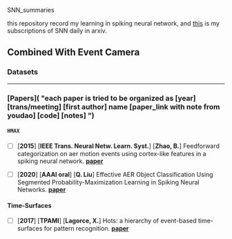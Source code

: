 SNN_summaries

this repository record my  learning in spiking neural network, and [this](https://github.com/shenhaibo123/SNN_arxiv_daily) is my subscriptions of SNN daily in arxiv.

## Combined With Event Camera 



### Datasets

------



### [Papers](  "each paper is tried to be organized as [year] [trans/meeting] [first author]  name  [paper_link with note from youdao] [code] [notes] ")

#### `HMAX`

- [ ] [**2015**] [**IEEE Trans. Neural Netw. Learn. Syst.**] [**Zhao, B.**]  Feedforward categorization on aer motion events using cortex-like features in a spiking neural network. [**paper**](https://ieeexplore.ieee.org/stamp/stamp.jsp?tp=&arnumber=6933869   "本文介绍了一种事件驱动的前馈分类系统，该系统从时间对比地址事件表示(AER)传感器获取数据。该系统提取生物启发的类似皮质的特征，并使用AER基于tempotron分类器(一个泄漏的整合和激活脉冲神经元网络)来区分不同的模式。系统最吸引人的特性之一是其事件驱动的处理，输入和特性都采用地址事件(spikes)的形式。该系统在AER姿势数据集上进行了评估，并与两个最近开发的仿生模型进行了比较。实验结果表明，该算法在保持相同性能的前提下，大大减少了仿真时间。
  此外,混合国家标准与技术研究所的实验(MNIST)图像数据集已经证明该系统不仅可以工作在原始AER数据还在图片(一个预处理步骤将图像转化为爱尔兰事件),并能保持竞争力的准确性即使噪音是补充道。
  该系统在MNIST动态视觉传感器数据集(其中使用AER动态视觉传感器记录数据)上进行了进一步评估，测试精度为88.14%。")

- [ ] [**2020**] [**AAAI  oral**] [**Q. Liu**] Effective AER Object Classification Using Segmented Probability-Maximization Learning in Spiking Neural Networks. [**paper**](https://arxiv.org/abs/2002.06199   "摘要地址事件表示(AER)摄像机与传统的基于帧的摄像机相比，具有高时间分辨率和低功耗等优点，近年来受到越来越多的关注。
  由于AER摄像机将视觉输入记录为异步离散事件，它们天生适合与spiking神经网络(SNN)协调，这在神经形态硬件上是生物学上可信的和节能的。然而，使用SNN进行AER对象分类仍然具有挑战性，因为缺乏有效的学习算法来进行这种新的表示。
  为了解决这个问题，我们提出了一种新的分段概率最大化(SPA)学习算法的AER对象分类模型。在技术上，(1)SPA学习算法迭代地最大化样本所属类别的概率，以提高神经元响应的可靠性和学习的有效性;
  (2) SPA引入峰值检测(peak detection, PD)机制，逐段定位信息时间点，学习可以充分利用整个事件流中的信息。
  大量的实验结果表明，与现有的方法相比，我们的模型不仅更有效，而且需要更少的信息以达到一定的精度。"      ) 



#### Time-Surfaces

- [ ] [**2017**] [**TPAMI**] [**Lagorce, X.**] Hots: a hierarchy of event-based time-surfaces for pattern recognition. [**paper**](https://ieeexplore.ieee.org/stamp/stamp.jsp?tp=&arnumber=7508476&tag=1  "本文描述了一种新的基于事件的时空特征，称为时间表面，以及如何使用它们来创建一个基于事件的分层模式识别架构。与现有的模式识别层次结构不同，该模型依赖于面向时间的方法，从视觉场景异步获取的动态中提取时空特征。这些动态是通过生物启发的无框架异步事件驱动的视觉传感器获得的。与皮质结构类似，我们层次结构中的后续层次使用越来越大的时空窗口提取越来越抽象的特征。其核心概念是利用事件所提供的丰富的时间信息，以时间表面的形式创建上下文，以表示局部空间邻域内最近的时间活动。我们证明了这个概念可以稳健地用于基于事件的层次模型的所有阶段。第一层特征单元对像素组进行操作，随后的层特征单元对较低层次特征单元的输出进行操作。我们报告了之前发布的36类字符识别任务和4类规范动态卡pip任务的结果，每个任务都实现了接近100%的准确性。我们引入了一个新的七类运动人脸识别任务，达到了79%的准确率")